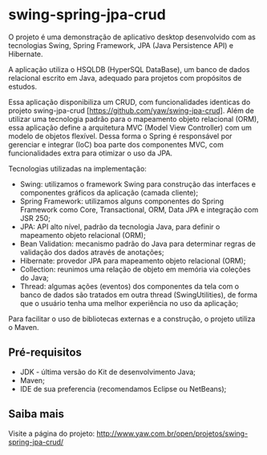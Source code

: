 swing-spring-jpa-crud
=====================

O projeto é uma demonstração de aplicativo desktop desenvolvido com as tecnologias Swing, Spring Framework, JPA (Java Persistence API) e Hibernate.

A aplicação utiliza o HSQLDB (HyperSQL DataBase), um banco de dados relacional escrito em Java, adequado para projetos com propósitos de estudos.

Essa aplicação disponibiliza um CRUD, com funcionalidades identicas do projeto swing-jpa-crud [https://github.com/yaw/swing-jpa-crud].
Além de utilizar uma tecnologia padrão para o mapeamento objeto relacional (ORM), essa aplicação define a arquitetura MVC (Model View Controller) com um modelo de objetos flexível. Dessa forma o Spring é responsável por gerenciar e integrar (IoC) boa parte dos componentes MVC, com funcionalidades extra para otimizar o uso da JPA.

Tecnologias utilizadas na implementação:
* Swing: utilizamos o framework Swing para construção das interfaces e componentes gráficos da aplicação (camada cliente);
* Spring Framework: utilizamos alguns componentes do Spring Framework como Core, Transactional, ORM, Data JPA e integração com JSR 250;
* JPA: API alto nível, padrão da tecnologia Java, para definir o mapeamento objeto relacional (ORM);
* Bean Validation: mecanismo padrão do Java para determinar regras de validação dos dados através de anotações;
* Hibernate: provedor JPA para mapeamento objeto relacional (ORM);
* Collection: reunimos uma relação de objeto em memória via coleções do Java;
* Thread: algumas ações (eventos) dos componentes da tela com o banco de dados são tratados em outra thread (SwingUtilities), de forma que o usuário tenha uma melhor experiência no uso da aplicação;

Para facilitar o uso de bibliotecas externas e a construção, o projeto utiliza o Maven.

Pré-requisitos
-------
* JDK - última versão do Kit de desenvolvimento Java;
* Maven;
* IDE de sua preferencia (recomendamos Eclipse ou NetBeans);

Saiba mais
-------
Visite a página do projeto:
http://www.yaw.com.br/open/projetos/swing-spring-jpa-crud/

